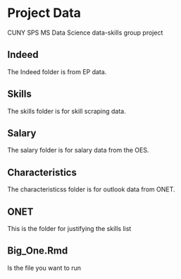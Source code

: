 # Project Data
CUNY SPS MS Data Science data-skills group project


## Indeed

The Indeed folder is from EP data.

## Skills

The skills folder is for skill scraping data.

## Salary

The salary folder is for salary data from the OES.

## Characteristics

The characteristicss folder is for outlook data from ONET.

## ONET

This is the folder for justifying the skills list

## Big_One.Rmd

Is the file you want to run
